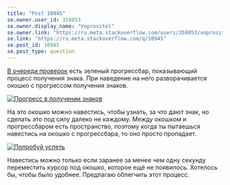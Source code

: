 ```yaml
---
title: "Post 10945"
se.owner.user_id: 358853
se.owner.display_name: "Voprositel"
se.owner.link: "https://ru.meta.stackoverflow.com/users/358853/voprositel"
se.link: "https://ru.meta.stackoverflow.com/q/10945"
se.post_id: 10945
se.post_type: question
---
```

<p><a href="https://ru.meta.stackoverflow.com/review/close">В очереди проверок</a> есть зеленый прогрессбар, показывающий процесс получения знака. При наведение на него разворачивается окошко с прогрессом получения знаков.</p>
<p><a href="https://i.stack.imgur.com/Ig1am.png" rel="nofollow noreferrer"><img src="https://i.stack.imgur.com/Ig1am.png" alt="Прогресс в получении знаков" /></a></p>
<p>На это окошко можно навестись, чтобы узнать, за что дают знак, но сделать это под силу далеко не каждому. Между окошком и прогрессбаром есть пространство, поэтому когда ты пытаешься навестись на окошко с прогрессбара, то оно просто пропадает.</p>
<p><a href="https://i.stack.imgur.com/cYv1D.gif" rel="nofollow noreferrer"><img src="https://i.stack.imgur.com/cYv1D.gif" alt="Попробуй успеть" /></a></p>
<p>Навестись можно только если заранее за менее чем одну секунду переместить курсор под окошко, которое ещё не появилось. Хотелось бы, чтобы было удобнее. Предлагаю облегчить этот процесс.</p>
